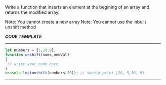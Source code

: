 Write a function that  inserts an element at the begining of an array and returns the modified array.

Note: You cannot create a new array
Note: You cannot use the inbuilt unshift method

***CODE TEMPLATE***
***************************

```js
let numbers = [5,10,9];
function unshift(nums,newVal)
{
 // write your code here
}
console.log(unshift(numbers,20)); // should print [20, 5,10, 9]
```
******************************
